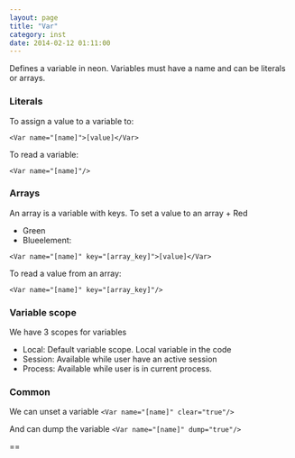 ```yaml
---
layout: page
title: "Var"
category: inst
date: 2014-02-12 01:11:00
---
```


Defines a variable in neon.
Variables must have a name and can be literals or arrays.

### Literals
To assign a value to a variable to:


``<Var name="[name]">[value]</Var>``



To read a variable:

``<Var name="[name]"/>``


### Arrays
An array is a variable with keys.
To set a value to an array +   Red
+   Green
+   Blueelement:

``<Var name="[name]" key="[array_key]">[value]</Var>``


To read a value from an array:

``<Var name="[name]" key="[array_key]"/>``

### Variable scope
We have 3 scopes for variables

+   Local: Default variable scope. Local variable in the code
+   Session: Available while user have an active session
+   Process: Available while user is in current process.


### Common

We can unset a variable
``<Var name="[name]" clear="true"/>``

And can dump the variable
``<Var name="[name]" dump="true"/>``


==
